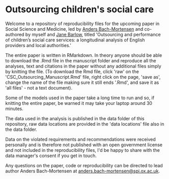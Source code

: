 # Outsourcing children's social care

Welcome to a repository of reproducibility files for the upcoming paper in Social Science and Medicine, led by [Anders Bach-Mortensen](https://www.spi.ox.ac.uk/people/anders-bach-mortensen) and co-authored by myself and [Jane Barlow](https://www.spi.ox.ac.uk/people/professor-jane-barlow), titled 'Outsourcing and performance of children’s social care services: a longitudinal analysis of English providers and local authorities.'

The entire paper is written in RMarkdown. In theory anyone should be able to download the .Rmd file in the manuscript folder and reproduce all the analyses, text and citations in the paper without any additional files simply by knitting the file. (To download the Rmd file, click 'raw' on the 'CSC_Outsourcing_Manuscript.Rmd' file, right click on the page, 'save as', change the name of the file making sure it still ends '.Rmd', and save it as 'all files' - not a text document).

Some of the models used in the paper take a long time to run and so, if knitting the entire paper, be warned it may take your laptop around 30 minutes.

The data used in the analysis is published in the data folder of this repository, raw data locations are provided in the 'data locations' file also in the data folder.

Data on the violated requirements and recommendations were received personally and is therefore not published with an open government license and not included in the reproducibility files, I'd be happy to share with the data manager's consent if you get in touch.

Any questions on the paper, code or reproducibility can be directed to lead author Anders Bach-Mortensen at anders.bach-mortensen@spi.ox.ac.uk.
